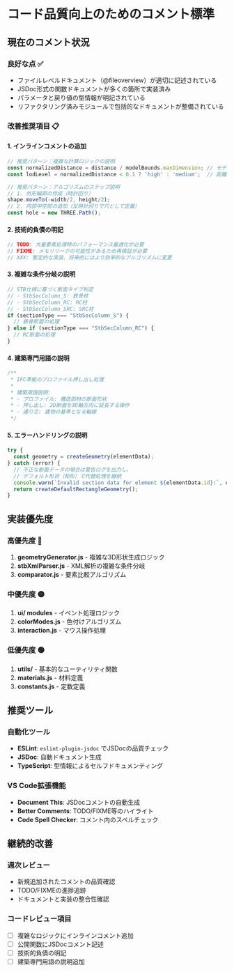 # コード品質向上のためのコメント標準

## 現在のコメント状況

### 良好な点 ✅

- ファイルレベルドキュメント（@fileoverview）が適切に記述されている
- JSDoc形式の関数ドキュメントが多くの箇所で実装済み
- パラメータと戻り値の型情報が明記されている
- リファクタリング済みモジュールで包括的なドキュメントが整備されている

### 改善推奨項目 📋

#### 1. インラインコメントの追加

```javascript
// 推奨パターン：複雑な計算ロジックの説明
const normalizedDistance = distance / modelBounds.maxDimension; // モデル全体のサイズで正規化
const lodLevel = normalizedDistance < 0.1 ? 'high' : 'medium';  // 距離に基づくLOD判定

// 推奨パターン：アルゴリズムのステップ説明
// 1. 外形輪郭の作成（時計回り）
shape.moveTo(-width/2, height/2);
// 2. 内部中空部の追加（反時計回りで穴として定義）
const hole = new THREE.Path();
```

#### 2. 技術的負債の明記

```javascript
// TODO: 大量要素処理時のパフォーマンス最適化が必要
// FIXME: メモリリークの可能性があるため再検証が必要
// XXX: 暫定的な実装、将来的にはより効率的なアルゴリズムに変更
```

#### 3. 複雑な条件分岐の説明

```javascript
// STB仕様に基づく断面タイプ判定
// - StbSecColumn_S: 鉄骨柱
// - StbSecColumn_RC: RC柱  
// - StbSecColumn_SRC: SRC柱
if (sectionType === "StbSecColumn_S") {
  // 鉄骨断面の処理
} else if (sectionType === "StbSecColumn_RC") {
  // RC断面の処理
}
```

#### 4. 建築専門用語の説明

```javascript
/**
 * IFC準拠のプロファイル押し出し処理
 * 
 * 建築用語説明:
 * - プロファイル: 構造部材の断面形状
 * - 押し出し: 2D断面を3D軸方向に延長する操作
 * - 通り芯: 建物の基準となる軸線
 */
```

#### 5. エラーハンドリングの説明

```javascript
try {
  const geometry = createGeometry(elementData);
} catch (error) {
  // 不正な断面データの場合は警告ログを出力し、
  // デフォルト形状（矩形）で代替処理を継続
  console.warn(`Invalid section data for element ${elementData.id}:`, error);
  return createDefaultRectangleGeometry();
}
```

## 実装優先度

### 高優先度 🔴

1. **geometryGenerator.js** - 複雑な3D形状生成ロジック
2. **stbXmlParser.js** - XML解析の複雑な条件分岐
3. **comparator.js** - 要素比較アルゴリズム

### 中優先度 🟡

1. **ui/ modules** - イベント処理ロジック
2. **colorModes.js** - 色付けアルゴリズム
3. **interaction.js** - マウス操作処理

### 低優先度 🟢

1. **utils/** - 基本的なユーティリティ関数
2. **materials.js** - 材料定義
3. **constants.js** - 定数定義

## 推奨ツール

### 自動化ツール

- **ESLint**: `eslint-plugin-jsdoc` でJSDocの品質チェック
- **JSDoc**: 自動ドキュメント生成
- **TypeScript**: 型情報によるセルフドキュメンティング

### VS Code拡張機能

- **Document This**: JSDocコメントの自動生成
- **Better Comments**: TODO/FIXME等のハイライト
- **Code Spell Checker**: コメント内のスペルチェック

## 継続的改善

### 週次レビュー

- 新規追加されたコメントの品質確認
- TODO/FIXMEの進捗追跡
- ドキュメントと実装の整合性確認

### コードレビュー項目

- [ ] 複雑なロジックにインラインコメント追加
- [ ] 公開関数にJSDocコメント記述
- [ ] 技術的負債の明記
- [ ] 建築専門用語の説明追加
